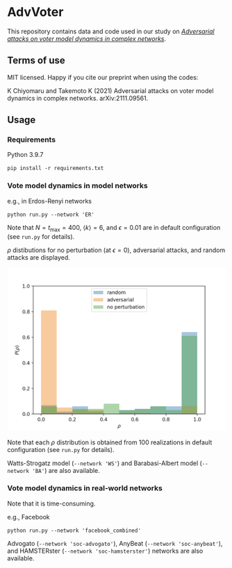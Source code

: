 # AdvVoter
This repository contains data and code used in our study on *[Adversarial attacks on voter model dynamics in complex networks](https://arxiv.org/abs/2111.09561)*.

## Terms of use

MIT licensed. Happy if you cite our preprint when using the codes:

K Chiyomaru and Takemoto K (2021) Adversarial attacks on voter model dynamics in complex networks. arXiv:2111.09561.

## Usage
### Requirements
Python 3.9.7
```
pip install -r requirements.txt
```

### Vote model dynamics in model networks
e.g., in Erdos-Renyi networks
```
python run.py --network 'ER'
```

Note that $N=t_{\max}=400$, $\langle k \rangle = 6$, and $\epsilon=0.01$ are in default configuration (see `run.py` for details).

$\rho$ distibutions for no perturbation (at $\epsilon=0$), adversarial attacks, and random attacks are displayed.

![rho_distributions](rho_distribution.png)

Note that each $\rho$ distribution is obtained from 100 realizations in default configuration (see `run.py` for details).


Watts-Strogatz model (`--network 'WS'`) and Barabasi-Albert model (`--network 'BA'`) are also available.

### Vote model dynamics in real-world networks
Note that it is time-consuming.

e.g., Facebook
```
python run.py --network 'facebook_combined'
```
Advogato (`--network 'soc-advogato'`), AnyBeat (`--network 'soc-anybeat'`), and HAMSTERster (`--network 'soc-hamsterster'`) networks are also available.
